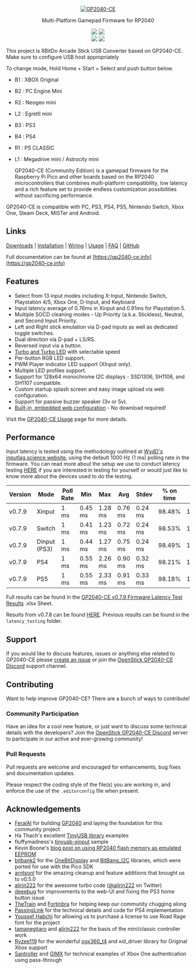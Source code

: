 <p align="center">
  <a href="https://gp2040-ce.info">
    <img alt="GP2040-CE" src="https://raw.githubusercontent.com/OpenStickCommunity/Site/main/docs/assets/images/gp2040-ce-logo.png" />
  </a>
</p>

<p align="center">
  Multi-Platform Gamepad Firmware for RP2040
</p>

<p align="center">
  <img src="https://img.shields.io/github/license/OpenStickCommunity/GP2040-CE" />
  <img src="https://img.shields.io/github/actions/workflow/status/OpenStickCommunity/GP2040-CE/cmake.yml" />
  <br />
  <img src="https://img.shields.io/badge/inputlag.science-0.86%20ms-blue" />
  <img src="https://img.shields.io/badge/MiSTer%20latency-0.765%20ms-blue" />
</p>

<p>
This project is 8BitDo Arcade Stick USB Converter based on GP2040-CE.
Make sure to configure USB host appropriately

To change mode, Hold Home + Start + Select and push button below.
- B1 : XBOX Original
- B2 : PC Engine Mini
- R2 : Neogeo mini
- L2 : EgretII mini
- B3 : PS3
- B4 : PS4
- R1 : PS CLASSIC
- L1 : Megadrive mini / Astrocity mini

 
  GP2040-CE (Community Edition) is a gamepad firmware for the Raspberry Pi Pico and other boards based on the RP2040 microcontrollers that combines multi-platform compatibility, low latency and a rich feature set to provide endless customization possibilities without sacrificing performance.
</p>

<p>
  GP2040-CE is compatible with PC, PS3, PS4, PS5, Nintendo Switch, Xbox One, Steam Deck, MiSTer and Android.
</p>

## Links

[Downloads](https://gp2040-ce.info/downloads) | [Installation](https://gp2040-ce.info/installation) | [Wiring](https://gp2040-ce.info/controller-build/wiring) | [Usage](https://gp2040-ce.info/usage) | [FAQ](https://gp2040-ce.info/faq/faq-general) | [GitHub](https://github.com/OpenStickCommunity/GP2040-CE)

Full documentation can be found at [https://gp2040-ce.info](https://gp2040-ce.info)

## Features

- Select from 13 input modes including X-Input, Nintendo Switch, Playstation 4/5, Xbox One, D-Input, and Keyboard
- Input latency average of 0.76ms in Xinput and 0.91ms for Playstation 5.
- Multiple SOCD cleaning modes - Up Priority (a.k.a. Stickless), Neutral, and Second Input Priority.
- Left and Right stick emulation via D-pad inputs as well as dedicated toggle switches.
- Dual direction via D-pad + LS/RS.
- Reversed input via a button.
- [Turbo and Turbo LED](https://gp2040-ce.info/add-ons/turbo) with selectable speed
- Per-button RGB LED support.
- PWM Player indicator LED support (XInput only).
- Multiple LED profiles support.
- Support for 128x64 monochrome I2C displays - SSD1306, SH1106, and SH1107 compatible.
- Custom startup splash screen and easy image upload via web configuration.
- Support for passive buzzer speaker (3v or 5v).
- [Built-in, embedded web configuration](https://gp2040-ce.info/web-configurator) - No download required!

Visit the [GP2040-CE Usage](https://gp2040-ce.info/usage) page for more details.

## Performance

Input latency is tested using the methodology outlined at [WydD's inputlag.science website](https://inputlag.science/controller/methodology), using the default 1000 Hz (1 ms) polling rate in the firmware. You can read more about the setup we use to conduct latency testing [HERE](https://github.com/OpenStickCommunity/Site/blob/main/latency_testing/README.md) if you are interested in testing for yourself or would just like to know more about the devices used to do the testing.

| Version | Mode         | Poll Rate | Min     | Max     | Avg     | Stdev   | % on time | %1f skip | %2f skip |
| ------- | ------------ | --------- | ------- | ------- | ------- | ------- | --------- | -------- | -------- |
| v0.7.9  | Xinput       | 1 ms      | 0.45 ms | 1.28 ms | 0.76 ms | 0.24 ms | 98.48%    | 1.52%    | 0%       |
| v0.7.9  | Switch       | 1 ms      | 0.41 ms | 1.23 ms | 0.72 ms | 0.24 ms | 98.53%    | 1.47%    | 0%       |
| v0.7.9  | Dinput (PS3) | 1 ms      | 0.44 ms | 1.27 ms | 0.75 ms | 0.24 ms | 98.49%    | 1.51%    | 0%       |
| v0.7.9  | PS4          | 1 ms      | 0.55 ms | 2.26 ms | 0.90 ms | 0.32 ms | 98.21%    | 1.79%    | 0%       |
| v0.7.9  | PS5          | 1 ms      | 0.55 ms | 2.33 ms | 0.91 ms | 0.33 ms | 98.18%    | 1.82%    | 0%       |

Full results can be found in the [GP2040-CE v0.7.9 Firmware Latency Test Results](https://github.com/OpenStickCommunity/Site/raw/main/latency_testing/GP2040-CE_Firmware_Latency_Test_Results_v0.7.9.xlsx) .xlsx Sheet.

Results from v0.7.8 can be found [HERE](https://github.com/OpenStickCommunity/Site/raw/main/latency_testing/GP2040-CE_Firmware_Latency_Test_Results_v0.7.8.xlsx).  Previous results can be found in the `latency_testing` folder.

## Support

If you would like to discuss features, issues or anything else related to GP2040-CE please [create an issue](https://github.com/OpenStickCommunity/GP2040-CE/issues/new) or join the [OpenStick GP2040-CE Discord](https://discord.gg/k2pxhke7q8) support channel.

## Contributing

Want to help improve GP2040-CE? There are a bunch of ways to contribute!

### Community Participation

Have an idea for a cool new feature, or just want to discuss some technical details with the developers? Join the [OpenStick GP2040-CE Discord](https://discord.gg/k2pxhke7q8) server to participate in our active and ever-growing community!

### Pull Requests

Pull requests are welcome and encouraged for enhancements, bug fixes and documentation updates.

Please respect the coding style of the file(s) you are working in, and enforce the use of the `.editorconfig` file when present.

## Acknowledgements

- [FeralAI](https://github.com/FeralAI) for building [GP2040](https://github.com/FeralAI/GP2040) and laying the foundation for this community project
- Ha Thach's excellent [TinyUSB library](https://github.com/hathach/tinyusb) examples
- fluffymadness's [tinyusb-xinput](https://github.com/fluffymadness/tinyusb-xinput) sample
- Kevin Boone's [blog post on using RP2040 flash memory as emulated EEPROM](https://kevinboone.me/picoflash.html)
- [bitbank2](https://github.com/bitbank2) for the [OneBitDisplay](https://github.com/bitbank2/OneBitDisplay) and [BitBang_I2C](https://github.com/bitbank2/BitBang_I2C) libraries, which were ported for use with the Pico SDK
- [arntsonl](https://github.com/arntsonl) for the amazing cleanup and feature additions that brought us to v0.5.0
- [alirin222](https://github.com/alirin222) for the awesome turbo code ([@alirin222](https://twitter.com/alirin222) on Twitter)
- [deeebug](https://github.com/deeebug) for improvements to the web-UI and fixing the PS3 home button issue
- [TheTrain](https://github.com/TheTrainGoes/GP2040-Projects) and [Fortinbra](https://github.com/Fortinbra) for helping keep our community chugging along
- [PassingLink](https://github.com/passinglink/passinglink) for the technical details and code for PS4 implementation
- [Youssef Habchi](https://youssef-habchi.com/) for allowing us to purchase a license to use Road Rage font for the project
- [tamanegitaro](https://github.com/tamanegitaro/) and [alirin222](https://github.com/alirin222) for the basis of the mini/classic controller work
- [Ryzee119](https://github.com/Ryzee119) for the wonderful [ogx360_t4](https://github.com/Ryzee119/ogx360_t4/) and xid_driver library for Original Xbox support
- [Santroller](https://github.com/Santroller/Santroller) and [GIMX](https://github.com/matlo/GIMX) for technical examples of Xbox One authentication using pass-through
